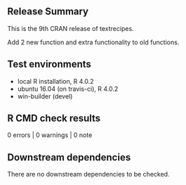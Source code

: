 ## Release Summary

This is the 9th CRAN release of textrecipes.

Add 2 new function and extra functionality to old functions.


## Test environments
* local R installation, R 4.0.2
* ubuntu 16.04 (on travis-ci), R 4.0.2
* win-builder (devel)

## R CMD check results

0 errors | 0 warnings | 0 note

## Downstream dependencies

There are no downstream dependencies to be checked.
